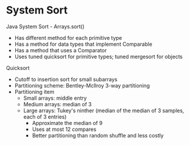 # System Sort

Java System Sort - Arrays.sort()

- Has different method for each primitive type
- Has a method for data types that implement Comparable
- Has a method that uses a Comparator
- Uses tuned quicksort for primitive types; tuned mergesort for objects

Quicksort

- Cutoff to insertion sort for small subarrays
- Partitioning scheme: Bentley-Mcllroy 3-way partitioning
- Partitioning item
  - Small arrays: middle entry
  - Medium arrays: median of 3
  - Large arrays: Tukey's ninther (median of the median of 3 samples, each of 3 entries)
    - Approximate the median of 9
    - Uses at most 12 compares
    - Better partitioning than random shuffle and less costly
